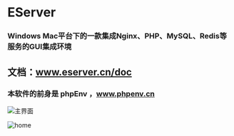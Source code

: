 # EServer
### Windows Mac平台下的一款集成Nginx、PHP、MySQL、Redis等服务的GUI集成环境

## 文档：www.eserver.cn/doc

### 本软件的前身是 phpEnv ，www.phpenv.cn
![主界面](https://github.com/xianyunleo/EServer/raw/master/screenshots/home.png)

![home](https://github.com/xianyunleo/EServer/raw/master/screenshots/home-en.png)
